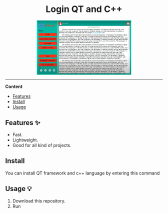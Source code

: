 <div align="center">
  <h1>
    <b>Login QT and C++</b>
    <br>
  </h1>
      <img src="https://github.com/dasturbek/School/blob/master/img.png" width=60% align="center"><br> 
    </a>
    
</div>

---

**Content**

* [Features](##features)
* [Install](##install)
* [Usage](##usage)

## Features ✨
* Fast.
* Lightweight.
* Good for all kind of projects.

## Install

You can install QT framework and c++ language by entering this command

## Usage 💡
1. Download this repository.
2. Run
